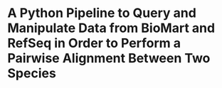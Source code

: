 # A Python Pipeline to Query and Manipulate Data from BioMart and RefSeq in Order to Perform a Pairwise Alignment Between Two Species 
